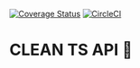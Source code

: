 [![Coverage Status](https://coveralls.io/repos/github/lenodeoliveira/clean-ts-api/badge.png?branch=main)](https://coveralls.io/github/lenodeoliveira/clean-ts-api?branch=main) [![CircleCI](https://circleci.com/gh/lenodeoliveira/clean-ts-api/tree/main.svg?style=svg)](https://circleci.com/gh/lenodeoliveira/clean-ts-api/tree/main)

# CLEAN TS API :rocket:
